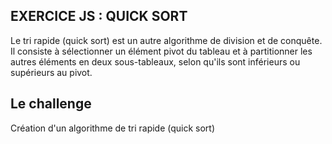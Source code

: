 ## EXERCICE JS : QUICK SORT

Le tri rapide (quick sort) est un autre algorithme de division et de conquête. Il consiste à sélectionner un élément pivot du tableau et à partitionner les autres éléments en deux sous-tableaux, selon qu'ils sont inférieurs ou supérieurs au pivot.

## Le challenge

Création d'un algorithme de tri rapide (quick sort)
